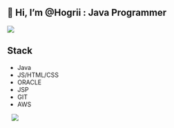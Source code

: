 ## 👋 Hi, I’m @Hogrii : Java Programmer 
<a href="https://github.com/Hogrii"><img src="https://hits.seeyoufarm.com/api/count/incr/badge.svg?url=https%3A%2F%2Fgithub.com%2FHogrii%2FHogrii&count_bg=%2379C83D&title_bg=%23555555&icon=&icon_color=%23E7E7E7&title=hits&edge_flat=false"/></a>

## Stack

- Java
- JS/HTML/CSS
- ORACLE
- JSP
- GIT
- AWS

<a href="https://www.instagram.com/jinjoojoa/"><img src="http://img.shields.io/badge/-Instagram-ff69b4?style=flat&logo=Instagram&link=https://instagram.com/alpox.dev/" style="height : auto; margin-left : 10px; margin-right : 10px;"/></a>

<!--
- 👀 I’m interested in ...
- 🌱 I’m currently learning ...
- 💞️ I’m looking to collaborate on ...
- 📫 How to reach me ...
-->

<!---
Hogrii/Hogrii is a ✨ special ✨ repository because its `README.md` (this file) appears on your GitHub profile.
You can click the Preview link to take a look at your changes.
--->
